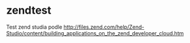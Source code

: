 zendtest
========

Test zend studia
podle
http://files.zend.com/help/Zend-Studio/content/building_applications_on_the_zend_developer_cloud.htm
